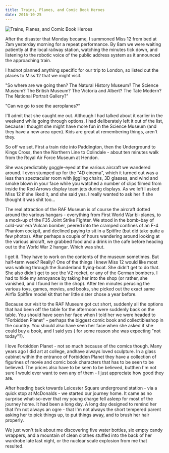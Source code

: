 ```yaml
---
title: Trains, Planes, and Comic Book Heroes
date: 2016-10-25
---
```


![Trains, Planes, and Comic Book Heroes](https://source.unsplash.com/s9CC2SKySJM/1600x900)

After the disaster that Monday became, I summoned Miss 12 from bed at 7am yesterday morning for a repeat performance. By 8am we were waiting patiently at the local railway station, watching the minutes tick down, and listening to the robotic voice of the public address system as it announced the approaching train.

I hadnot planned anything specific for our trip to London, so listed out the places to Miss 12 that we might visit.

"So where are we going then? The Natural History Museum? The Science Museum? The British Museum? The Victoria and Albert? The Tate Modern? The National Portrait Gallery?"

"Can we go to see the aeroplanes?"

I'll admit that she caught me out. Although I had talked about it earlier in the weekend while going through options, I had deliberately left it out of the list, because I thought she might have more fun in the Science Museum (and they have a new area open). Kids are great at remembering things, aren't they.

So off we set. First a train ride into Paddington, then the Underground to Kings Cross, then the Northern Line to Colindale - about ten minutes walk from the Royal Air Force Museum at Hendon.

She was predictably goggle-eyed at the various aircraft we wandered around. I even stumped up for the "4D cinema", which it turned out was a less than spectacular room with jiggling chairs, 3D glasses, and wind and smoke blown in your face while you watched a number of clips filmed from inside the Red Arrows display team jets during displays. As we left I asked Miss 12 if she liked it, and she said yes. I really wanted to ask her if she thought it was shit too...

The real attraction of the RAF Museum is of course the aircraft dotted around the various hangars - everything from First World War bi-planes, to a mock-up of the F35 Joint Strike Fighter. We stood in the bomb-bay of cold-war era Vulcan bomber, peered into the cramped confines of an F-4 Phantom cockpit, and declined paying to sit in a Spitfire (but did take quite a few photos). After perhaps a couple of hours wandering around looking at the various aircraft, we grabbed food and a drink in the cafe before heading out to the World War 2 hangar. Which was shut.

I get it. They have to work on the contents of the museum sometimes. But half-term week? Really? One of the things I knew Miss 12 would like most was walking through the Sunderland flying-boat. She didn't get to do that. She also didn't get to see the V2 rocket, or any of the German bombers. I had to hide my annoyance by taking her into the shop (or rather, she vanished, and I found her in the shop). After ten minutes perusing the various toys, games, movies, and books, she picked out the exact same Airfix Spitfire model kit that her little sister chose a year before.

Because our visit to the RAF Museum got cut short, suddenly all the options that had been off the table for the afternoon were suddenly back on the table. You should have seen her face when I told her we were headed to "Forbidden Planet" - perhaps the biggest comic book and collectibleshop in the country. You should also have seen her face when she asked if she could buy a book, and I said yes ( for some reason she was expecting "not today"?).

I love Forbidden Planet - not so much because of the comics though. Many years ago I did art at college, andhave always loved sculpture. In a glass cabinet within the entrance of Forbidden Planet they have a collection of figurines of movie and comic book characters that has to be seen to be believed. The prices also have to be seen to be believed, butthen I'm not sure I would ever want to own any of them - I just appreciate how good they are.

After heading back towards Leicester Square underground station - via a quick stop at McDonalds - we started our journey home. It came as no surprise what-so-ever that my young charge fell asleep for most of the journey home. It had been a long day. A long day designed to remind her that I'm not always an ogre - that I'm not always the short tempered parent asking her to pick things up, to put things away, and to brush her hair properly.

We just won't talk about me discovering five water bottles, six empty candy wrappers, and a mountain of clean clothes stuffed into the back of her wardrobe late last night, or the nuclear scale explosion from me that resulted.